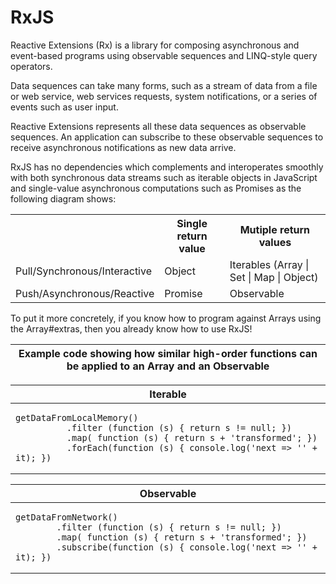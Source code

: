 # RxJS

Reactive Extensions (Rx) is a library for composing asynchronous and event-based programs using observable sequences and LINQ-style query operators.

Data sequences can take many forms, such as a stream of data from a file or web service, web services requests, system notifications, or a series of events such as user input.

Reactive Extensions represents all these data sequences as observable sequences. An application can subscribe to these observable sequences to receive asynchronous notifications as new data arrive.

RxJS has no dependencies which complements and interoperates smoothly with both synchronous data streams such as iterable objects in JavaScript and single-value asynchronous computations such as Promises as the following diagram shows:

<center>
<table>
   <th></th><th>Single return value</th><th>Mutiple return values</th>
   <tr>
      <td>Pull/Synchronous/Interactive</td>
      <td>Object</td>
      <td>Iterables (Array | Set | Map | Object)</td>
   </tr>
   <tr>
      <td>Push/Asynchronous/Reactive</td>
      <td>Promise</td>
      <td>Observable</td>
   </tr>
</table>
</center>

To put it more concretely, if you know how to program against Arrays using the Array#extras, then you already know how to use RxJS!

<center><table>
 <thead>
  <tr><th colspan="2">Example code showing how similar high-order functions can be applied to an Array and an Observable</th></tr>
 </thead>
 <tbody>
  <table>
      <thead>
        <tr><th>Iterable</th></tr>
      </thead>
      <tbody>
        <tr>
          <td><pre><code>getDataFromLocalMemory()
          .filter (function (s) { return s != null; })
          .map( function (s) { return s + 'transformed'; })
          .forEach(function (s) { console.log('next => '' + it); })</code></pre></td>
        </tr>
      </tbody>
  </table>
  <table>
    <thead>
      <tr><th>Observable</th></tr>
    </thead>
    <tbody>
      <tr>
        <td><pre><code>getDataFromNetwork()
        .filter (function (s) { return s != null; })
        .map( function (s) { return s + 'transformed'; })
        .subscribe(function (s) { console.log('next => '' + it); })</code></pre></td>
      </tr>
    </tbody>
  </table>
 </tbody>
</table></center>
